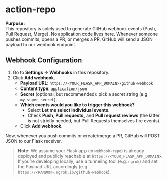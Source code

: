 # action-repo

**Purpose:**  
This repository is solely used to generate GitHub webhook events (Push, Pull Request, Merge). No application code lives here. Whenever someone pushes commits, opens a PR, or merges a PR, GitHub will send a JSON payload to our webhook endpoint.

## Webhook Configuration

1. Go to **Settings → Webhooks** in this repository.  
2. Click **Add webhook**.  
   - **Payload URL**: `https://<YOUR_FLASK_APP_DOMAIN>/github-webhook`  
   - **Content type**: `application/json`  
   - **Secret** (optional, but recommended): pick a secret string (e.g. `my_super_secret`).  
   - **Which events would you like to trigger this webhook?**  
     - Select **Let me select individual events**.  
     - Check **Push**, **Pull requests**, and **Pull request reviews** (the latter is not strictly needed, but Pull Requests themselves fire events).  
   - Click **Add webhook**.

Now, whenever you push commits or create/merge a PR, GitHub will POST JSON to our Flask receiver.

> **Note:** We assume your Flask app (in `webhook-repo`) is already deployed and publicly reachable at `https://<YOUR_FLASK_APP_DOMAIN>`. If you’re developing locally, use a tunneling tool (e.g. `ngrok`) and set the Payload URL accordingly (e.g. `https://<RANDOM>.ngrok.io/github-webhook`).
